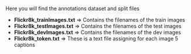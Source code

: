 Here you will find the annotations dataset and split files

* **Flickr8k_trainImages.txt**  => Contains the filenames of the train images
* **Flickr8k_testImages.txt**   => Contains the filenames of the test images
* **Flickr8k_devImages.txt**    => Contains the filenames of the dev images
* **Flickr8k_token.txt**        => These is a text file assigning for each image 5 captions
